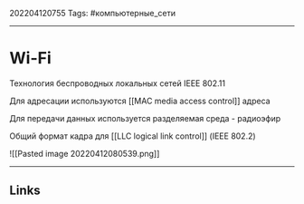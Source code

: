 202204120755
Tags: #компьютерные_сети

---

# Wi-Fi
Технология беспроводных локальных сетей
IEEE 802.11

Для адресации используются [[MAC media access control]] адреса

Для передачи данных используется разделяемая среда - радиоэфир

Общий формат кадра для [[LLC logical link control]] (IEEE 802.2)

![[Pasted image 20220412080539.png]]

---
## Links